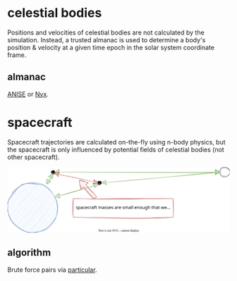 # celestial bodies
Positions and velocities of celestial bodies are not calculated by the simulation. Instead, a trusted almanac is used to
determine a body's position & velocity at a given time epoch in the solar system coordinate frame.

## almanac
[ANISE](https://github.com/nyx-space/anise) or [Nyx](https://github.com/nyx-space/nyx).

# spacecraft
Spacecraft trajectories are calculated on-the-fly using n-body physics, but the spacecraft is only influenced by
potential fields of celestial bodies (not other spacecraft).

![only celestials influence spacecraft](../diagrams/orbits.svg)

## algorithm
Brute force pairs via [particular](https://particular.rs/).